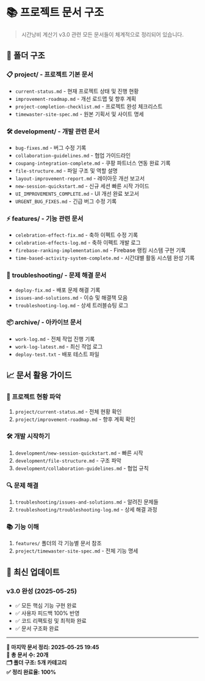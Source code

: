# 📚 프로젝트 문서 구조

> 시간낭비 계산기 v3.0 관련 모든 문서들이 체계적으로 정리되어 있습니다.

## 📁 폴더 구조

### 📋 **project/** - 프로젝트 기본 문서
- `current-status.md` - 현재 프로젝트 상태 및 진행 현황
- `improvement-roadmap.md` - 개선 로드맵 및 향후 계획
- `project-completion-checklist.md` - 프로젝트 완성 체크리스트
- `timewaster-site-spec.md` - 원본 기획서 및 사이트 명세

### 🛠️ **development/** - 개발 관련 문서
- `bug-fixes.md` - 버그 수정 기록
- `collaboration-guidelines.md` - 협업 가이드라인
- `coupang-integration-complete.md` - 쿠팡 파트너스 연동 완료 기록
- `file-structure.md` - 파일 구조 및 역할 설명
- `layout-improvement-report.md` - 레이아웃 개선 보고서
- `new-session-quickstart.md` - 신규 세션 빠른 시작 가이드
- `UI_IMPROVEMENTS_COMPLETE.md` - UI 개선 완료 보고서
- `URGENT_BUG_FIXES.md` - 긴급 버그 수정 기록

### ⚡ **features/** - 기능 관련 문서
- `celebration-effect-fix.md` - 축하 이펙트 수정 기록
- `celebration-effects-log.md` - 축하 이펙트 개발 로그
- `firebase-ranking-implementation.md` - Firebase 랭킹 시스템 구현 기록
- `time-based-activity-system-complete.md` - 시간대별 활동 시스템 완성 기록

### 🔧 **troubleshooting/** - 문제 해결 문서
- `deploy-fix.md` - 배포 문제 해결 기록
- `issues-and-solutions.md` - 이슈 및 해결책 모음
- `troubleshooting-log.md` - 상세 트러블슈팅 로그

### 📦 **archive/** - 아카이브 문서
- `work-log.md` - 전체 작업 진행 기록
- `work-log-latest.md` - 최신 작업 로그
- `deploy-test.txt` - 배포 테스트 파일

## 📈 문서 활용 가이드

### 🎯 **프로젝트 현황 파악**
1. `project/current-status.md` - 전체 현황 확인
2. `project/improvement-roadmap.md` - 향후 계획 확인

### 🛠️ **개발 시작하기**
1. `development/new-session-quickstart.md` - 빠른 시작
2. `development/file-structure.md` - 구조 파악
3. `development/collaboration-guidelines.md` - 협업 규칙

### 🔍 **문제 해결**
1. `troubleshooting/issues-and-solutions.md` - 알려진 문제들
2. `troubleshooting/troubleshooting-log.md` - 상세 해결 과정

### 📚 **기능 이해**
1. `features/` 폴더의 각 기능별 문서 참조
2. `project/timewaster-site-spec.md` - 전체 기능 명세

## 🚀 최신 업데이트

### v3.0 완성 (2025-05-25)
- ✅ 모든 핵심 기능 구현 완료
- ✅ 사용자 피드백 100% 반영
- ✅ 코드 리팩토링 및 최적화 완료
- ✅ 문서 구조화 완료

---

**📝 마지막 문서 정리: 2025-05-25 19:45**  
**📁 총 문서 수: 20개**  
**🗂️ 폴더 구조: 5개 카테고리**  
**✅ 정리 완료율: 100%**

